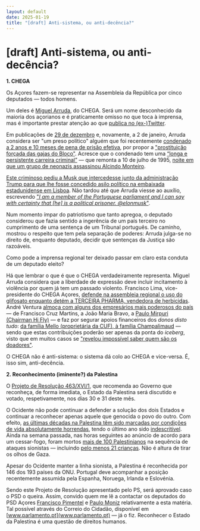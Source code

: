 ```yaml
---
layout: default
date: 2025-01-19
title: "[draft] Anti-sistema, ou anti-decência?"
---
```

# [draft] Anti-sistema, ou anti-decência?

__1. CHEGA__

Os Açores fazem-se representar na Assembleia da República por cinco deputados — todos homens.

Um deles é [Miguel Arruda](https://www.parlamento.pt/DeputadoGP/Paginas/Biografia.aspx?BID=8660), do CHEGA. Será um nome desconhecido da maioria dos açorianos e é praticamente omisso no que toca à imprensa, mas é importante prestar atenção ao que [publica no (ex-)Twitter](https://x.com/miguelarrudapt).

Em publicações de [29 de dezembro](https://x.com/miguelarrudapt/status/1873473879764881418) e, novamente, a 2 de janeiro, Arruda considera ser "um preso político" alguém que foi recentemente [condenado a 2 anos e 10 meses de pena de prisão efetiva](https://pt.euronews.com/2024/05/07/neonazi-condenado-a-dois-anos-e-dez-meses-de-prisao-efetiva-por-incitar-ao-odio-contra-mul), por propor a ["prostituição forçada das gajas do Bloco"](https://archive.ph/mCeht). Acresce que o condenado tem uma [“longa e persistente carreira criminal”](https://observador.pt/2024/05/07/mario-machado-condenado-a-dois-anos-e-10-meses-de-prisao-efetiva/) — que remonta a 10 de julho de 1995, [noite em que um grupo de neonazis assassinou Alcindo Monteiro](https://pt.wikipedia.org/wiki/Alcindo_Monteiro).

[Este criminoso pediu a Musk que intercedesse junto da administração Trump para que lhe fosse concedido asilo político na embaixada estadunidense em Lisboa](https://archive.ph/mCeht). Não tardou até que Arruda viesse ao auxílio, escrevendo ["_I am a member of the Portuguese parliament and I can say with certainty that [he] is a political prisoner. @elonmusk_"](https://x.com/miguelarrudapt/status/1874908349164376569). 

Num momento ímpar do patriotismo que tanto apregoa, o deputado considerou que fazia sentido a ingerência de um país terceiro no cumprimento de uma sentença de um Tribunal português. De caminho, mostrou o respeito que tem pela separação de poderes: Arruda julga-se no direito de, enquanto deputado, decidir que sentenças da Justiça são razoáveis.

Como pode a imprensa regional ter deixado passar em claro esta conduta de um deputado eleito?

Há que lembrar o que é que o CHEGA verdadeiramente representa. Miguel Arruda considera que a liberdade de expressão deve incluir incitamento à violência por quem já tem um passado violento. Francisco Lima, vice-presidente do CHEGA Açores, [defende na assembleia regional o uso do glifosato enquanto detém a TERCEIRA PHARMA, vendedora de herbicidas](https://acores.rtp.pt/politica/debate-glifosato-participacao-de-francisco-lima-do-chega-configura-promiscuidade-entre-politica-e-os-negocios-de-acordo/). André Ventura [almoça com alguns dos empresários mais poderosos do país](https://visao.pt/atualidade/politica/2020-07-23-grande-investigacao-os-empresarios-e-as-redes-que-apoiam-ventura/) — de Francisco Cruz Martins, a João Maria Bravo, a [Paulo Mirpuri (Chairman  Hi Fly)](https://hifly.aero/about/) — e faz por segurar apoios financeiros dos _donos disto tudo_: [da família Mello (proprietária da CUF), à família Champalimaud](https://www.sabado.pt/portugal/detalhe/familias-mello-e-champalimaud-financiaram-o-chega-em-2021) — sendo que estas contribuições poderão ser apenas da ponta do _iceberg_, visto que em muitos casos se ["revelou impossível saber quem são os doadores"](https://cnnportugal.iol.pt/financiamento-partidos/partidos/auditoria-ao-chega-encontra-eventuais-financiamentos-proibidos-partido-deixou-de-entregar-listas-de-donativos/20240301/65e25a42d34e8d13c9b85b4d).

O CHEGA não é anti-sistema: o sistema dá colo ao CHEGA e vice-versa. É, isso sim, anti-decência.

__2. Reconhecimento (iminente?) da Palestina__

O [Projeto de Resolução 463/XVI/1](https://www.parlamento.pt/ActividadeParlamentar/Paginas/DetalheIniciativa.aspx?BID=304363), que recomenda ao Governo que reconheça, de forma imediata, o Estado da Palestina será discutido e votado, respetivamente, nos dias 30 e 31 deste mês.

O Ocidente não pode continuar a defender a solução dos dois Estados e continuar a reconhecer apenas aquele que genocida o povo do outro.
Com efeito, [as últimas décadas na Palestina têm sido marcadas por condições de vida absolutamente horrendas](https://mesquita.xyz/2024/10/10/um-ano-genocidio.html), tendo o último ano sido [indescritível](https://mesquita.xyz/2024/10/30/gaza-fome.html). Ainda na semana passada, nas horas seguintes ao anúncio de acordo para um cessar-fogo, foram mortos [mais de 100 Palestinianos](https://www.aljazeera.com/gallery/2025/1/17/more-than-100-people-killed-in-gaza-since-truce-deal) na sequência de ataques sionistas — incluindo [pelo menos 21 crianças](https://www.aljazeera.com/news/liveblog/2025/1/16/live-celebrations-in-gaza-as-israel-hamas-reach-ceasefire-deal). Não é altura de tirar os olhos de Gaza.

Apesar do Ocidente manter a linha sionista, a Palestina é reconhecida por 146 dos 193 países da ONU. Portugal deve acompanhar a posição recentemente assumida pela Espanha,
Noruega, Irlanda e Eslovénia.

Sendo este Projeto de Resolução apresentado pelo PS, será aprovado caso o PSD o queira. Assim, convido quem me lê a contactar os deputados do PSD Açores  [Francisco Pimentel](https://www.parlamento.pt/DeputadoGP/Paginas/EmailDeputado.aspx?BID=7351) e [Paulo Moniz](https://www.parlamento.pt/DeputadoGP/Paginas/EmailDeputado.aspx?BID=6537) relativamente a esta matéria. Tal possível através do Correio do Cidadão, disponível em [www.parlamento.pt](www.parlamento.pt) — já o fiz. Reconhecer o Estado da Palestina é uma questão de direitos humanos.
